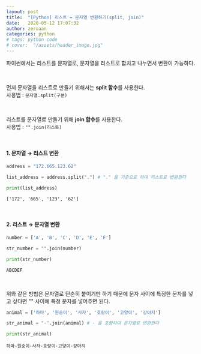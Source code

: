 ```yaml
---
layout: post
title:  "[Python] 리스트 ↔ 문자열 변환하기(split, join)"
date:   2020-05-12 17:07:32
author: zeroaan
categories: python
# tags: python code
# cover:  "/assets/header_image.jpg"
---
```


파이썬에서는 리스트를 문자열로, 문자열을 리스트로 합치고 나누면서 변환이 가능하다.

<br>

먼저 문자열을 리스트로 만들기 위해서는 **split 함수**를 사용한다.<br>
사용법 : `문자열.split(구분)`

<br>

리스트를 문자열로 만들기 위해 **join 함수**를 사용한다.<br>
사용법 : `"".join(리스트)`

<br>

#### 1. 문자열 → 리스트 변환
```python
address = "172.665.123.62"

list_address = address.split(".") # "." 을 기준으로 하여 리스트로 변환한다

print(list_address)
```
`['172', '665', '123', '62']`

<br>

#### 2. 리스트 → 문자열 변환
```python
number = ['A', 'B', 'C', 'D', 'E', 'F']

str_number = "".join(number)

print(str_number)
```
`ABCDEF`

<br>

위와 같은 방법은 문자열로 단순히 붙이기만 하기 때문에 문자 사이에 특정한 문자를 넣고 싶다면 "" 사이에 특정 문자를 넣어주면 된다.
```python
animal = ['하마', '원숭이', '사자', '호랑이', '고양이', '강아지']

str_animal = "-".join(animal) # - 을 포함하여 문자열로 변환한다

print(str_animal)
```
`하마-원숭이-사자-호랑이-고양이-강아지`